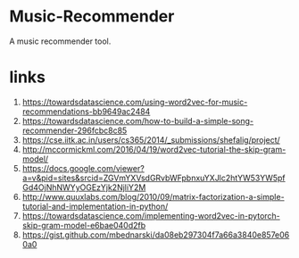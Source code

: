 # Music-Recommender
A music recommender tool.
# links

1) https://towardsdatascience.com/using-word2vec-for-music-recommendations-bb9649ac2484
2) https://towardsdatascience.com/how-to-build-a-simple-song-recommender-296fcbc8c85
3) https://cse.iitk.ac.in/users/cs365/2014/_submissions/shefalig/project/
4) http://mccormickml.com/2016/04/19/word2vec-tutorial-the-skip-gram-model/
5) https://docs.google.com/viewer?a=v&pid=sites&srcid=ZGVmYXVsdGRvbWFpbnxuYXJlc2htYW53YW5pfGd4OjNhNWYyOGEzYjk2NjliY2M
6) http://www.quuxlabs.com/blog/2010/09/matrix-factorization-a-simple-tutorial-and-implementation-in-python/
7) https://towardsdatascience.com/implementing-word2vec-in-pytorch-skip-gram-model-e6bae040d2fb
8) https://gist.github.com/mbednarski/da08eb297304f7a66a3840e857e060a0 
